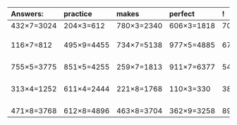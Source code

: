 | Answers: | practice | makes | perfect | ! |
| :--- | :--- | :--- | :--- | :--- |
| 432×7=3024 | 204×3=612 | 780×3=2340 | 606×3=1818 | 702×3=2106 | 
|   |   |   |   |   | 
|   |   |   |   |   | 
|   |   |   |   |   | 
| 116×7=812 | 495×9=4455 | 734×7=5138 | 977×5=4885 | 678×5=3390 | 
|   |   |   |   |   | 
|   |   |   |   |   | 
|   |   |   |   |   | 
|   |   |   |   |   | 
| 755×5=3775 | 851×5=4255 | 259×7=1813 | 911×7=6377 | 547×3=1641 | 
|   |   |   |   |   | 
|   |   |   |   |   | 
|   |   |   |   |   | 
|   |   |   |   |   | 
| 313×4=1252 | 611×4=2444 | 221×8=1768 | 110×3=330 | 384×9=3456 | 
|   |   |   |   |   | 
|   |   |   |   |   | 
|   |   |   |   |   | 
|   |   |   |   |   | 
| 471×8=3768 | 612×8=4896 | 463×8=3704 | 362×9=3258 | 893×4=3572 | 
